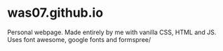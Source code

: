 # was07.github.io
Personal webpage. Made entirely by me with vanilla CSS, HTML and JS. Uses font awesome, google fonts and formspree/
